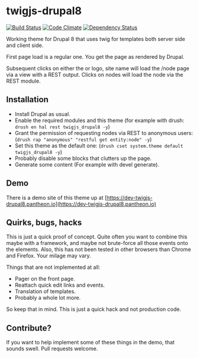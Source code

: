 twigjs-drupal8
==============
[![Build Status](https://travis-ci.org/eiriksm/twigjs-drupal8.svg?branch=master)](https://travis-ci.org/eiriksm/twigjs-drupal8)
[![Code Climate](http://img.shields.io/codeclimate/github/eiriksm/twigjs-drupal8.svg)](https://codeclimate.com/github/eiriksm/twigjs-drupal8)
[![Dependency Status](https://david-dm.org/eiriksm/twigjs-drupal8.svg?theme=shields.io)](https://david-dm.org/eiriksm/twigjs-drupal8)

Working theme for Drupal 8 that uses twig for templates both server side and client side.

First page load is a regular one. You get the page as rendered by Drupal.

Subsequent clicks on either the or logo, site name will load the /node page via a view with a REST output. Clicks on nodes will load the node via the REST module.

## Installation
- Install Drupal as usual.
- Enable the required modules and this theme (for example with drush: `drush en hal rest twigjs_drupal8 -y`)
- Grant the permission of requesting nodes via REST to anonymous users: (`drush rap "anonymous" "restful get entity:node" -y`)
- Set this theme as the default one: (`drush cset system.theme default twigjs_drupal8 -y`)
- Probably disable some blocks that clutters up the page.
- Generate some content (For example with devel generate).

## Demo
There is a demo site of this theme up at [https://dev-twigjs-drupal8.pantheon.io](https://dev-twigjs-drupal8.pantheon.io)

## Quirks, bugs, hacks
This is just a quick proof of concept. Quite often you want to combine this maybe with a framework, and maybe not brute-force all those events onto the elements. Also, this has not been tested in other browsers than Chrome and Firefox. Your milage may vary.

Things that are not implemented at all:
- Pager on the front page.
- Reattach quick edit links and events.
- Translation of templates.
- Probably a whole lot more.

So keep that in mind. This is just a quick hack and not production code.

## Contribute?
If you want to help implement some of these things in the demo, that sounds swell. Pull requests welcome.

